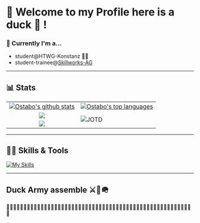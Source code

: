 # 🦆 Welcome to my Profile here is a duck 🦆 !

### 📅 Currently I'm a...<br>
<ul>
  <li>student@HTWG-Konstanz 👨‍🎓</li>
  <li>student-trainee@<a href="https://skillworks.de">Skillworks-AG</a></li>
</ul>

***
## 📊 Stats

<table>
  <tr>
    <td align:"center">
      <div align="center">
      <a href="https://ostabo.software"><img style="justify-self:center" src="https://github-readme-stats.vercel.app/api?username=Ostabo&theme=react&count_private=true&show_icons=true" alt="Ostabo's github stats"></a>
      </div>
    </td>
    <td>
      <div align="center">
  <a href="https://ostabo.software"><img src="https://github-readme-stats-one-bice.vercel.app/api/top-langs/?username=Ostabo&langs_count=10&count_private=true&theme=react&role=OWNER,ORGANIZATION_MEMBER,COLLABORATOR" alt="Ostabo's top languages"></a>
      </div>
    </td>
  </tr>
  <tr>
    <td>
      <div align="center">
      <a href="https://ostabo.software"><img src="https://streak-stats.demolab.com/?user=Ostabo&theme=react&count_private=true" alt"Ostabo's Streaks"></a>
      </div>
    </td>
    <td rowspan="2">
      <img align="center" src="https://readme-jokes.vercel.app/api?theme=react" alt="JOTD" >
    </td>
  </tr>
  <tr>
    <td>
      <div align="center">
      <a href="https://ostabo.software"><img src="https://github-profile-trophy.vercel.app/?username=Ostabo&count_private=true" alt"Ostabo's Trophies"></a>
      </div>
    </td>
  </tr>
</table>

***
## 🤹🏻 Skills & Tools

[![My Skills](https://skillicons.dev/icons?i=html,css,javascript,typescript,nodejs,angular,vue,nuxtjs,sass,bootstrap,java,scala,spring,maven,python,c,cpp,cs,kotlin,cmake,matlab,postgres,mysql,docker,git,github,githubactions,jenkins,idea,vscode,latex,regex,bash,powershell,stackoverflow)](https://skillicons.dev)

***
## Duck Army assemble ⚔️🦆🪖
🦆🦆🦆🦆🦆🦆🦆🦆🦆🦆🦆🦆🦆🦆🦆🦆🦆🦆🦆🦆🦆🦆🦆🦆🦆🦆🦆🦆🦆🦆🦆🦆🦆🦆🦆🦆🦆🦆🦆🦆🦆🦆🦆🦆🦆🦆🦆🦆🦆🦆🦆🦆🦆🦆🦆



